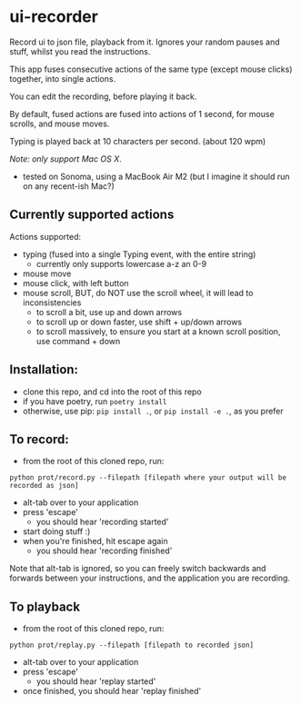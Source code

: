 # ui-recorder
Record ui to json file, playback from it. Ignores your random pauses and stuff, whilst you read the instructions.

This app fuses consecutive actions of the same type (except mouse clicks) together, into single actions.

You can edit the recording, before playing it back.

By default, fused actions are fused into actions of 1 second, for mouse scrolls, and mouse moves.

Typing is played back at 10 characters per second. (about 120 wpm)

*Note: only support Mac OS X*.
- tested on Sonoma, using a MacBook Air M2 (but I imagine it should run on any recent-ish Mac?)

## Currently supported actions

Actions supported:
- typing (fused into a single Typing event, with the entire string)
    - currently only supports lowercase a-z an 0-9
- mouse move
- mouse click, with left button
- mouse scroll, BUT, do NOT use the scroll wheel, it will lead to inconsistencies
    - to scroll a bit, use up and down arrows
    - to scroll up or down faster, use shift + up/down arrows
    - to scroll massively, to ensure you start at a known scroll position, use command + down

## Installation:

- clone this repo, and cd into the root of this repo
- if you have poetry, run `poetry install`
- otherwise, use pip: `pip install .`, or `pip install -e .`, as you prefer

## To record:
- from the root of this cloned repo, run:
```
python prot/record.py --filepath [filepath where your output will be recorded as json]
```
- alt-tab over to your application
- press 'escape'
    - you should hear 'recording started'
- start doing stuff :)
- when you're finished, hit escape again
    - you should hear 'recording finished'

Note that alt-tab is ignored, so you can freely switch backwards and forwards between your instructions, and the application you are recording.

## To playback

- from the root of this cloned repo, run:
```
python prot/replay.py --filepath [filepath to recorded json]
```
- alt-tab over to your application
- press 'escape'
    - you should hear 'replay started'
- once finished, you should hear 'replay finished'

